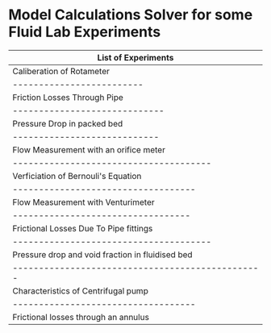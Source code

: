 # Model Calculations Solver for some Fluid Lab Experiments

| List of Experiments |
| ------------------- |
| Caliberation of Rotameter |
| ------------------------- |
| Friction Losses Through Pipe |
| -----------------------------|
| Pressure Drop in packed bed |
| ----------------------------|
| Flow Measurement with an orifice meter |
| -------------------------------------- |
| Verficiation of Bernouli's Equation |
| ----------------------------------- |
| Flow Measurement with Venturimeter |
| ---------------------------------- |
| Frictional Losses Due To Pipe fittings |
| -------------------------------------- |
| Pressure drop and void fraction in fluidised bed |
| ------------------------------------------------ |
| Characteristics of Centrifugal pump |
| ----------------------------------- |
| Frictional losses through an annulus |
